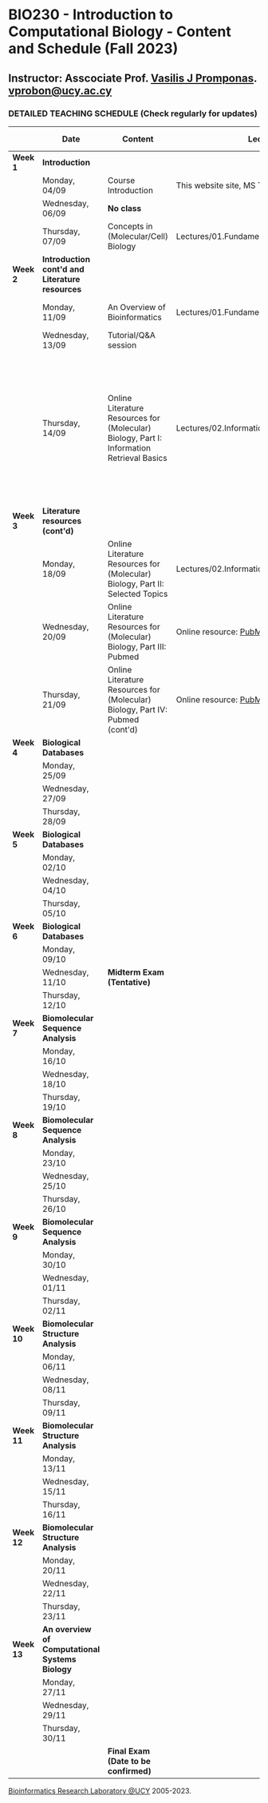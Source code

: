# BIO230 - Introduction to Computational Biology - Content and Schedule (Fall 2023)

## Instructor: Asscociate Prof. [Vasilis J Promponas](https://www.ucy.ac.cy/dir/el/component/comprofiler/userprofile/vprobon). [vprobon@ucy.ac.cy](mailto:vprobon@ucy.ac.cy)

### DETAILED TEACHING SCHEDULE (Check regularly for updates)

||Date|Content|Lecture|Reading material|
|---|---|---|---|---|
|**Week 1**| **Introduction**|||
||Monday, 04/09|Course Introduction|This website site, MS TEAMS environment||
||Wednesday, 06/09|**No class**||
||Thursday, 07/09|Concepts in (Molecular/Cell) Biology|Lectures/01.Fundamentals (slides 1-23)|Understanding Bioinformatics p. 3-44|
|**Week 2**|**Introduction cont'd and Literature resources**|||
||Monday, 11/09|An Overview of Bioinformatics|Lectures/01.Fundamentals (slides 24-35)|Understanding Bioinformatics p. 3-44|
||Wednesday, 13/09|Tutorial/Q&A session||
||Thursday, 14/09|Online Literature Resources for (Molecular) Biology, Part I: Information Retrieval Basics|Lectures/02.InformationRetrievalBiomed_PartI|Optional: Chapter 1 from [Christopher D. Manning, Prabhakar Raghavan and Hinrich Schütze, Introduction to Information Retrieval, Cambridge University Press. 2008.](https://nlp.stanford.edu/IR-book/information-retrieval-book.html)|
|**Week 3**|**Literature resources (cont'd)**||
||Monday, 18/09|Online Literature Resources for (Molecular) Biology, Part II: Selected Topics|Lectures/02.InformationRetrievalBiomed\_PartI||
||Wednesday, 20/09|Online Literature Resources for (Molecular) Biology, Part III: Pubmed|Online resource: [PubMed](https://pubmed.ncbi.nlm.nih.gov/)|
||Thursday, 21/09|Online Literature Resources for (Molecular) Biology, Part IV: Pubmed (cont'd)|Online resource: [PubMed](https://pubmed.ncbi.nlm.nih.gov/)|
|**Week 4**|**Biological Databases**||
||Monday, 25/09||
||Wednesday, 27/09||
||Thursday, 28/09||
|**Week 5**|**Biological Databases**||
||Monday, 02/10||
||Wednesday, 04/10||
||Thursday, 05/10||
|**Week 6**|**Biological Databases**||
||Monday, 09/10||
||Wednesday, 11/10|**Midterm Exam (Tentative)**|
||Thursday, 12/10||
|**Week 7**|**Biomolecular Sequence Analysis**||
||Monday, 16/10||
||Wednesday, 18/10||
||Thursday, 19/10||
|**Week 8**|**Biomolecular Sequence Analysis**||
||Monday, 23/10||
||Wednesday, 25/10||
||Thursday, 26/10||
|**Week 9**|**Biomolecular Sequence Analysis**||
||Monday, 30/10||
||Wednesday, 01/11||
||Thursday, 02/11||
|**Week 10**|**Biomolecular Structure Analysis**||
||Monday, 06/11||
||Wednesday, 08/11||
||Thursday, 09/11||
|**Week 11**|**Biomolecular Structure Analysis**||
||Monday, 13/11||
||Wednesday, 15/11||
||Thursday, 16/11||
|**Week 12**|**Biomolecular Structure Analysis**||
||Monday, 20/11||
||Wednesday, 22/11||
||Thursday, 23/11||
|**Week 13**|**An overview of Computational Systems Biology**||
||Monday, 27/11||
||Wednesday, 29/11||
||Thursday, 30/11||
|||**Final Exam (Date to be confirmed)**|




[Bioinformatics Research Laboratory @UCY](https://vprobon.github.io/BRL-UCY) 2005-2023.
